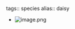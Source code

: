 tags:: species
alias:: daisy

- ![image.png](https://peach-geographical-bat-397.mypinata.cloud/ipfs/QmZD43ekX9k3x35FHtabdPmN2PSLes5vJ9Hc39M9NNa5fa)